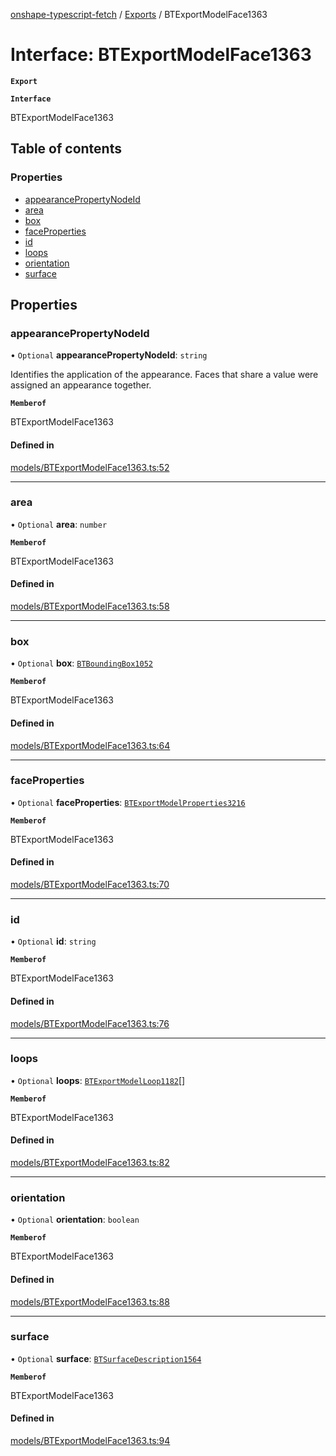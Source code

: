 [onshape-typescript-fetch](../README.md) / [Exports](../modules.md) / BTExportModelFace1363

# Interface: BTExportModelFace1363

**`Export`**

**`Interface`**

BTExportModelFace1363

## Table of contents

### Properties

- [appearancePropertyNodeId](BTExportModelFace1363.md#appearancepropertynodeid)
- [area](BTExportModelFace1363.md#area)
- [box](BTExportModelFace1363.md#box)
- [faceProperties](BTExportModelFace1363.md#faceproperties)
- [id](BTExportModelFace1363.md#id)
- [loops](BTExportModelFace1363.md#loops)
- [orientation](BTExportModelFace1363.md#orientation)
- [surface](BTExportModelFace1363.md#surface)

## Properties

### appearancePropertyNodeId

• `Optional` **appearancePropertyNodeId**: `string`

Identifies the application of the appearance. Faces that share a value were assigned an appearance together.

**`Memberof`**

BTExportModelFace1363

#### Defined in

[models/BTExportModelFace1363.ts:52](https://github.com/toebes/onshape-typescript-fetch/blob/3e11ae1/models/BTExportModelFace1363.ts#L52)

___

### area

• `Optional` **area**: `number`

**`Memberof`**

BTExportModelFace1363

#### Defined in

[models/BTExportModelFace1363.ts:58](https://github.com/toebes/onshape-typescript-fetch/blob/3e11ae1/models/BTExportModelFace1363.ts#L58)

___

### box

• `Optional` **box**: [`BTBoundingBox1052`](BTBoundingBox1052.md)

**`Memberof`**

BTExportModelFace1363

#### Defined in

[models/BTExportModelFace1363.ts:64](https://github.com/toebes/onshape-typescript-fetch/blob/3e11ae1/models/BTExportModelFace1363.ts#L64)

___

### faceProperties

• `Optional` **faceProperties**: [`BTExportModelProperties3216`](BTExportModelProperties3216.md)

**`Memberof`**

BTExportModelFace1363

#### Defined in

[models/BTExportModelFace1363.ts:70](https://github.com/toebes/onshape-typescript-fetch/blob/3e11ae1/models/BTExportModelFace1363.ts#L70)

___

### id

• `Optional` **id**: `string`

**`Memberof`**

BTExportModelFace1363

#### Defined in

[models/BTExportModelFace1363.ts:76](https://github.com/toebes/onshape-typescript-fetch/blob/3e11ae1/models/BTExportModelFace1363.ts#L76)

___

### loops

• `Optional` **loops**: [`BTExportModelLoop1182`](BTExportModelLoop1182.md)[]

**`Memberof`**

BTExportModelFace1363

#### Defined in

[models/BTExportModelFace1363.ts:82](https://github.com/toebes/onshape-typescript-fetch/blob/3e11ae1/models/BTExportModelFace1363.ts#L82)

___

### orientation

• `Optional` **orientation**: `boolean`

**`Memberof`**

BTExportModelFace1363

#### Defined in

[models/BTExportModelFace1363.ts:88](https://github.com/toebes/onshape-typescript-fetch/blob/3e11ae1/models/BTExportModelFace1363.ts#L88)

___

### surface

• `Optional` **surface**: [`BTSurfaceDescription1564`](BTSurfaceDescription1564.md)

**`Memberof`**

BTExportModelFace1363

#### Defined in

[models/BTExportModelFace1363.ts:94](https://github.com/toebes/onshape-typescript-fetch/blob/3e11ae1/models/BTExportModelFace1363.ts#L94)
